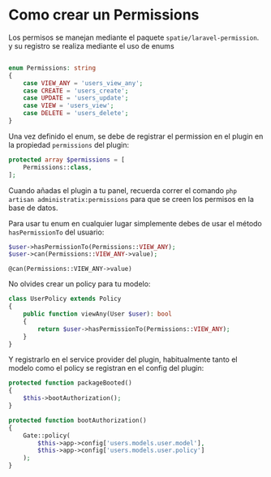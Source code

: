 # Como crear un Permissions

Los permisos se manejan mediante el paquete `spatie/laravel-permission`. y su registro se realiza mediante el uso de enums

```php

enum Permissions: string
{
    case VIEW_ANY = 'users_view_any';
    case CREATE = 'users_create';
    case UPDATE = 'users_update';
    case VIEW = 'users_view';
    case DELETE = 'users_delete';
}
```

Una vez definido el enum, se debe de registrar el permission en el plugin en la propiedad `permissions` del plugin:

```php
protected array $permissions = [
    Permissions::class,
];
```

Cuando añadas el plugin a tu panel, recuerda correr el comando `php artisan administratix:permissions` para que se creen los permisos en la base de datos.

Para usar tu enum en cualquier lugar simplemente debes de usar el método `hasPermissionTo` del usuario:

```php
$user->hasPermissionTo(Permissions::VIEW_ANY);
$user->can(Permissions::VIEW_ANY->value);
```
```Blade
@can(Permissions::VIEW_ANY->value)
```

No olvides crear un policy para tu modelo:

```php
class UserPolicy extends Policy
{
    public function viewAny(User $user): bool
    {
        return $user->hasPermissionTo(Permissions::VIEW_ANY);
    }
}
```

Y registrarlo en el service provider del plugin, habitualmente tanto el modelo como el policy se registran en el config del plugin:

```php
protected function packageBooted()
{
    $this->bootAuthorization();
}

protected function bootAuthorization()
{
    Gate::policy(
        $this->app->config['users.models.user.model'], 
        $this->app->config['users.models.user.policy']
    );
}
```
